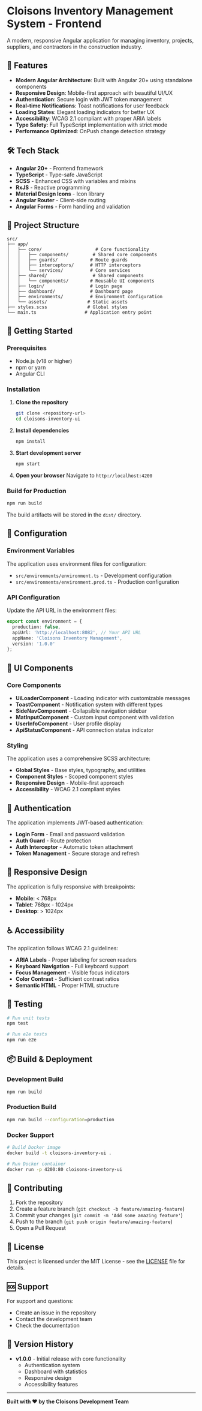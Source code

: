 # Cloisons Inventory Management System - Frontend

A modern, responsive Angular application for managing inventory, projects, suppliers, and contractors in the construction industry.

## 🚀 Features

- **Modern Angular Architecture**: Built with Angular 20+ using standalone components
- **Responsive Design**: Mobile-first approach with beautiful UI/UX
- **Authentication**: Secure login with JWT token management
- **Real-time Notifications**: Toast notifications for user feedback
- **Loading States**: Elegant loading indicators for better UX
- **Accessibility**: WCAG 2.1 compliant with proper ARIA labels
- **Type Safety**: Full TypeScript implementation with strict mode
- **Performance Optimized**: OnPush change detection strategy

## 🛠️ Tech Stack

- **Angular 20+** - Frontend framework
- **TypeScript** - Type-safe JavaScript
- **SCSS** - Enhanced CSS with variables and mixins
- **RxJS** - Reactive programming
- **Material Design Icons** - Icon library
- **Angular Router** - Client-side routing
- **Angular Forms** - Form handling and validation

## 📁 Project Structure

```
src/
├── app/
│   ├── core/                    # Core functionality
│   │   ├── components/         # Shared core components
│   │   ├── guards/            # Route guards
│   │   ├── interceptors/      # HTTP interceptors
│   │   └── services/          # Core services
│   ├── shared/                 # Shared components
│   │   └── components/        # Reusable UI components
│   ├── login/                 # Login page
│   ├── dashboard/             # Dashboard page
│   ├── environments/          # Environment configuration
│   └── assets/               # Static assets
├── styles.scss               # Global styles
└── main.ts                  # Application entry point
```

## 🚀 Getting Started

### Prerequisites

- Node.js (v18 or higher)
- npm or yarn
- Angular CLI

### Installation

1. **Clone the repository**
   ```bash
   git clone <repository-url>
   cd cloisons-inventory-ui
   ```

2. **Install dependencies**
   ```bash
   npm install
   ```

3. **Start development server**
   ```bash
   npm start
   ```

4. **Open your browser**
   Navigate to `http://localhost:4200`

### Build for Production

```bash
npm run build
```

The build artifacts will be stored in the `dist/` directory.

## 🔧 Configuration

### Environment Variables

The application uses environment files for configuration:

- `src/environments/environment.ts` - Development configuration
- `src/environments/environment.prod.ts` - Production configuration

### API Configuration

Update the API URL in the environment files:

```typescript
export const environment = {
  production: false,
  apiUrl: 'http://localhost:8082', // Your API URL
  appName: 'Cloisons Inventory Management',
  version: '1.0.0'
};
```

## 🎨 UI Components

### Core Components

- **UiLoaderComponent** - Loading indicator with customizable messages
- **ToastComponent** - Notification system with different types
- **SideNavComponent** - Collapsible navigation sidebar
- **MatInputComponent** - Custom input component with validation
- **UserInfoComponent** - User profile display
- **ApiStatusComponent** - API connection status indicator

### Styling

The application uses a comprehensive SCSS architecture:

- **Global Styles** - Base styles, typography, and utilities
- **Component Styles** - Scoped component styles
- **Responsive Design** - Mobile-first approach
- **Accessibility** - WCAG 2.1 compliant styles

## 🔐 Authentication

The application implements JWT-based authentication:

- **Login Form** - Email and password validation
- **Auth Guard** - Route protection
- **Auth Interceptor** - Automatic token attachment
- **Token Management** - Secure storage and refresh

## 📱 Responsive Design

The application is fully responsive with breakpoints:

- **Mobile**: < 768px
- **Tablet**: 768px - 1024px
- **Desktop**: > 1024px

## ♿ Accessibility

The application follows WCAG 2.1 guidelines:

- **ARIA Labels** - Proper labeling for screen readers
- **Keyboard Navigation** - Full keyboard support
- **Focus Management** - Visible focus indicators
- **Color Contrast** - Sufficient contrast ratios
- **Semantic HTML** - Proper HTML structure

## 🧪 Testing

```bash
# Run unit tests
npm test

# Run e2e tests
npm run e2e
```

## 📦 Build & Deployment

### Development Build
```bash
npm run build
```

### Production Build
```bash
npm run build --configuration=production
```

### Docker Support
```bash
# Build Docker image
docker build -t cloisons-inventory-ui .

# Run Docker container
docker run -p 4200:80 cloisons-inventory-ui
```

## 🤝 Contributing

1. Fork the repository
2. Create a feature branch (`git checkout -b feature/amazing-feature`)
3. Commit your changes (`git commit -m 'Add some amazing feature'`)
4. Push to the branch (`git push origin feature/amazing-feature`)
5. Open a Pull Request

## 📄 License

This project is licensed under the MIT License - see the [LICENSE](LICENSE) file for details.

## 🆘 Support

For support and questions:

- Create an issue in the repository
- Contact the development team
- Check the documentation

## 🔄 Version History

- **v1.0.0** - Initial release with core functionality
  - Authentication system
  - Dashboard with statistics
  - Responsive design
  - Accessibility features

---

**Built with ❤️ by the Cloisons Development Team**